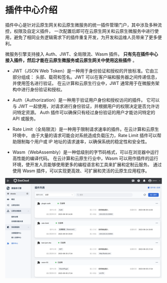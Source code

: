 # 插件中心介绍

插件中心是针对云原生网关和云原生微服务的统一插件管理门户，其中涉及多种流控，权限及自定义插件，
一次配置后即可在云原生网关和云原生微服务中进行使用，避免了相同业务逻辑需求下的插件重复开发，为开发和运维人员带来了更多便利。

微服务引擎支持接入 Auth、JWT、全局限流、Wasm 插件。
**只有先在插件中心接入插件，然后才能在云原生微服务或云原生网关中使用这些插件** 。

- JWT（JSON Web Token）是一种用于身份验证和授权的开放标准。它由三部分组成：
头部、载荷和签名。JWT 可以在客户端和服务器之间传递信息，并使用签名进行验证。
在云计算和云原生行业中，JWT 通常用于在微服务架构中进行身份验证和授权。

- Auth（Authorization）是一种用于验证用户身份和授权访问的插件。
它可以与 JWT 一起使用，对请求进行身份验证，并根据用户的权限决定是否允许访问特定资源。
Auth 插件可以确保只有经过身份验证的用户才能访问特定的 API 或服务。

- Rate Limit（全局限流）是一种用于限制请求速率的插件。在云计算和云原生环境中，
由于大量的请求可能会对系统造成负载压力，Rate Limit 插件可以帮助限制每个用户或 IP 地址的请求速率，以确保系统的稳定性和安全性。

- Wasm（WebAssembly）是一种低级别的字节码格式，可以在浏览器中运行高性能的编译代码。
在云计算和云原生行业中，Wasm 可以用作插件的运行环境，使开发人员能够使用更多的编程语言和工具来扩展和定制云服务。
通过使用 Wasm 插件，可以实现更高效、可扩展和灵活的云原生应用程序。

![plugin list](../images/plugin01.png)
